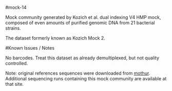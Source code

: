 #mock-14

Mock community generated by Kozich et al. dual indexing V4 HMP mock, composed of even amounts of purified genomic DNA from 21 bacterial strains.

The dataset formerly known as Kozich Mock 2.

#Known Issues / Notes

No barcodes. Treat this dataset as already demultiplexed, but not quality controlled.

Note: original references sequences were downloaded from [mothur](https://www.mothur.org/MiSeqDevelopmentData.html). Additional sequencing runs containing this mock community are available at that site.
